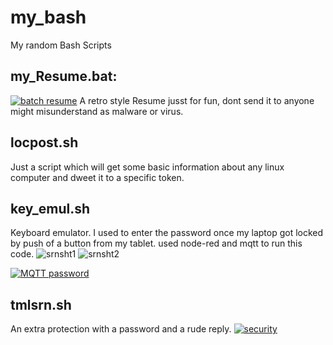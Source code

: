 # my_bash
My random Bash Scripts

## 	my_Resume.bat:
[![batch resume](https://i.ytimg.com/vi/04B6uaHDcII/hqdefault.jpg?sqp=-oaymwEWCMQBEG5IWvKriqkDCQgBFQAAiEIYAQ==&rs=AOn4CLDgWAMGn3NpQyKoOlxZtXHoVcEiKg)](https://www.youtube.com/watch?v=04B6uaHDcII)
A retro style Resume jusst for fun, dont send it to anyone might misunderstand as malware or virus.

## locpost.sh
Just a script which will get some basic information about any linux computer and dweet it to a specific token.

## key_emul.sh
Keyboard emulator. I used to enter the password once my laptop got locked by push of a button from my tablet. used node-red and mqtt to run this code.
![srnsht1](https://lh3.googleusercontent.com/BdyTUBM6gZTqnvWRCDNKYBZrkJnAE67ZoXzM_ED2UdNXsAhEBNyyhzCgo9TC2dSABUwHqAHJ7um5bcclE-EC29IABNKMatIi-Nm2ZLZ8vO-R-bmS8SS0eQ5cezSqys_9fEJ_lStdEIY=w1024-h510-no "nodered screenshot")
![srnsht2](https://lh3.googleusercontent.com/Ag1puefQli_0GCERWxMd5asrFwUpfi9hZPobRs54xu9LNgQk8AmmIoPHg0FrAylBaHr-Md-QiCNwzapn06Qb-7_jLZvJBR4dAIUUwy7H0HpYp7_GKVrmViCcpzPn7Hn29dmxDTN4UOA=w1024-h640-no "MQTT button")

[![MQTT password](https://i.ytimg.com/vi/8vmcC6xHzoo/hqdefault.jpg?sqp=-oaymwEWCMQBEG5IWvKriqkDCQgBFQAAiEIYAQ==&rs=AOn4CLDR7hDp1TBIqAkSXndPLJNAZbVv7Q)](https://www.youtube.com/watch?v=8vmcC6xHzoo)

## tmlsrn.sh
An extra protection with a password and a rude reply.
[![security](https://www.youtube.com/upload_thumbnail?v=aZmjlXrf2Pk&t=hqdefault&ts=1507018060815)](https://www.youtube.com/embed/aZmjlXrf2Pk)
